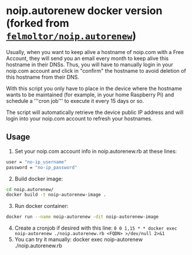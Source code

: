 noip.autorenew docker version (forked from <a href="https://github.com/felmoltor/noip.autorenew" target="_blank">`felmoltor/noip.autorenew`</a>)
====================================

Usually, when you want to keep alive a hostname of noip.com with a Free Account, they will send you an email every month
to keep alive this hostname in their DNSs. Thus, you will have to manually login in your noip.com account and click in
"confirm" the hostname to avoid deletion of this hostname from their DNS.

With this script you only have to place in the device where the hostname wants to be maintained (for example, in your
home Raspberry Pi) and schedule a '''cron job''' to execute it every 15 days or so.

The script will automatically retrieve the device public IP address and will login into your noip.com account to 
refresh your hostnames.


Usage
-----

1. Set your noip.com account info in noip.autorenew.rb at these lines:
``` bash
user = "no-ip_username"
password = "no-ip_password"
```
2. Build docker image:
``` bash
cd noip.autorenew/
docker build -t noip-autorenew-image .
```
3. Run docker container:
``` bash
docker run --name noip-autorenew -dit noip-autorenew-image
```
4. Create a cronjob if desired with this line: 
`0 0 1,15 * * docker exec noip-autorenew ./noip.autorenew.rb <FQDN> >/dev/null 2>&1`
5. You can try it manually:
docker exec noip-autorenew ./noip.autorenew.rb <FQDN>
